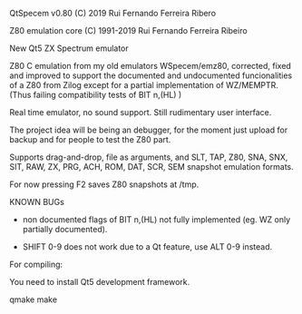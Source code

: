 
QtSpecem v0.80
(C) 2019 Rui Fernando Ferreira Ribero

Z80 emulation core (C) 1991-2019 Rui Fernando Ferreira Ribeiro

New Qt5 ZX Spectrum emulator

Z80 C emulation from my old emulators WSpecem/emz80, corrected, fixed and improved to support the documented and undocumented funcionalities of a Z80 from Zilog except for a partial implementation of WZ/MEMPTR. (Thus failing compatibility tests of BIT n,(HL) )

Real time emulator, no sound support. Still rudimentary user interface.

The project idea will be being an debugger, for the moment just upload for backup and for people to test the Z80 part.

Supports drag-and-drop, file as arguments, and SLT, TAP, Z80, SNA, SNX, SIT, RAW, ZX, PRG, ACH, ROM, DAT, SCR, SEM snapshot emulation formats.

For now pressing F2 saves Z80 snapshots at /tmp.

KNOWN BUGs

- non documented flags of BIT n,(HL) not fully implemented (eg. WZ only partially documented).

- SHIFT 0-9 does not work due to a Qt feature, use ALT 0-9 instead.

For compiling:


You need to install Qt5 development framework.

qmake
make

